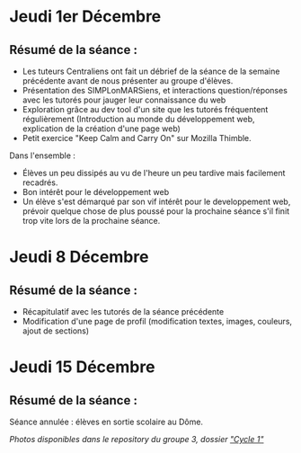 # Jeudi 1er Décembre

## Résumé de la séance :

* Les tuteurs Centraliens ont fait un débrief de la séance de la semaine précédente avant de nous présenter au groupe d'élèves.
* Présentation des SIMPLonMARSiens, et interactions question/réponses avec les tutorés pour jauger leur connaissance du web
* Exploration grâce au dev tool d'un site que les tutorés fréquentent régulièrement (Introduction au monde du développement web, explication de la création d'une page web)
* Petit exercice "Keep Calm and Carry On" sur Mozilla Thimble.

Dans l'ensemble :
* Élèves un peu dissipés au vu de l'heure un peu tardive mais facilement recadrés.
* Bon intérêt pour le développement web
* Un élève s'est démarqué par son vif intérêt pour le developpement web, prévoir quelque chose de plus poussé pour la prochaine séance s'il finit trop vite lors de la prochaine séance.

# Jeudi 8 Décembre

## Résumé de la séance :

* Récapitulatif avec les tutorés de la séance précédente
* Modification d'une page de profil (modification textes, images, couleurs, ajout de sections)

# Jeudi 15 Décembre

## Résumé de la séance :

Séance annulée : élèves en sortie scolaire au Dôme. 



_Photos disponibles dans le repository du groupe 3, dossier ["Cycle 1"](https://github.com/eukavlin/amn-echangesphocheens/tree/master/Cycle%201)_
